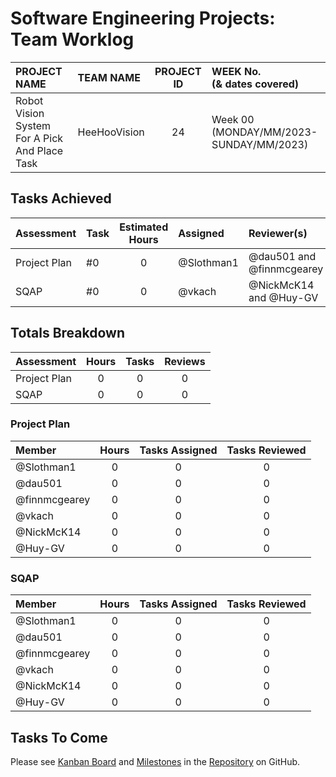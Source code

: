 <link rel="stylesheet" href="../styles/worklog.css" type="text/css">

# Software Engineering Projects: Team Worklog
<!--
	Author: @dau501
	Editor(s):
	Year: 2023
-->

|PROJECT NAME|TEAM NAME|PROJECT ID|WEEK No.<br/>(&amp; dates covered)|
|:-|:-|:-:|:-|
|Robot Vision System For A Pick And Place Task|HeeHooVision|24|Week 00<br/>(MONDAY/MM/2023-SUNDAY/MM/2023)|

## Tasks Achieved
|Assessment|Task|Estimated Hours|Assigned|Reviewer(s)|
|:-|:-|:-:|:-|:-|
|Project Plan|#0|0|@Slothman1|@dau501 and @finnmcgearey|
|SQAP|#0|0|@vkach|@NickMcK14 and @Huy-GV|

<!--
> *[As a guide in estimating the time consider the following:]*
>
> *[Each team member should contribute equally, and time spent actually writing software should be about*
> *(10 hours x 6 team members) across 24 weeks,*\
> *Total time allocation for each student should not exceed 10 hours per week,*\
> *The total hours per activity should be feasible.]*
-->

<div class="page"/><!-- page break -->

## Totals Breakdown
|Assessment|Hours|Tasks|Reviews|
|:-|:-:|:-:|:-:|
|Project Plan|0|0|0|
|SQAP|0|0|0|

### Project Plan
|Member|Hours|Tasks Assigned|Tasks Reviewed|
|:-|:-:|:-:|:-:|
|@Slothman1|0|0|0|
|@dau501|0|0|0|
|@finnmcgearey|0|0|0|
|@vkach|0|0|0|
|@NickMcK14|0|0|0|
|@Huy-GV|0|0|0|

### SQAP
|Member|Hours|Tasks Assigned|Tasks Reviewed|
|:-|:-:|:-:|:-:|
|@Slothman1|0|0|0|
|@dau501|0|0|0|
|@finnmcgearey|0|0|0|
|@vkach|0|0|0|
|@NickMcK14|0|0|0|
|@Huy-GV|0|0|0|

<!--EASY COPY+PASTE ACCESS
@Slothman1
@dau501
@finnmcgearey
@vkach
@NickMcK14
@Huy-GV

is:pr is:closed sort:created-asc milestone:"Project Plan" assignee:Slothman1
is:pr is:closed sort:created-asc milestone:"Project Plan" assignee:dau501
is:pr is:closed sort:created-asc milestone:"Project Plan" assignee:finnmcgearey
is:pr is:closed sort:created-asc milestone:"Project Plan" assignee:vkach
is:pr is:closed sort:created-asc milestone:"Project Plan" assignee:NickMcK14
is:pr is:closed sort:created-asc milestone:"Project Plan" assignee:Huy-GV

is:pr is:closed sort:created-asc milestone:"Project Plan" reviewed-by:Slothman1 -assignee:Slothman1
is:pr is:closed sort:created-asc milestone:"Project Plan" reviewed-by:dau501 -assignee:dau501
is:pr is:closed sort:created-asc milestone:"Project Plan" reviewed-by:finnmcgearey -assignee:finnmcgearey
is:pr is:closed sort:created-asc milestone:"Project Plan" reviewed-by:vkach -assignee:vkach
is:pr is:closed sort:created-asc milestone:"Project Plan" reviewed-by:NickMcK14 -assignee:NickMcK14
is:pr is:closed sort:created-asc milestone:"Project Plan" reviewed-by:Huy-GV -assignee:Huy-GV
-->

## Tasks To Come
Please see [Kanban Board][board] and [Milestones][assessments] in the [Repository][repo] on GitHub.

<!-- Other URLs -->
[board]: <https://github.com/orgs/kanbanyte/projects/7?fullscreen=true>
[assessments]: <https://github.com/kanbanyte/sepa/milestones>
[repo]: <https://github.com/kanbanyte/sepa>
